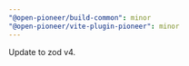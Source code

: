 ```yaml
---
"@open-pioneer/build-common": minor
"@open-pioneer/vite-plugin-pioneer": minor
---
```


Update to zod v4.

